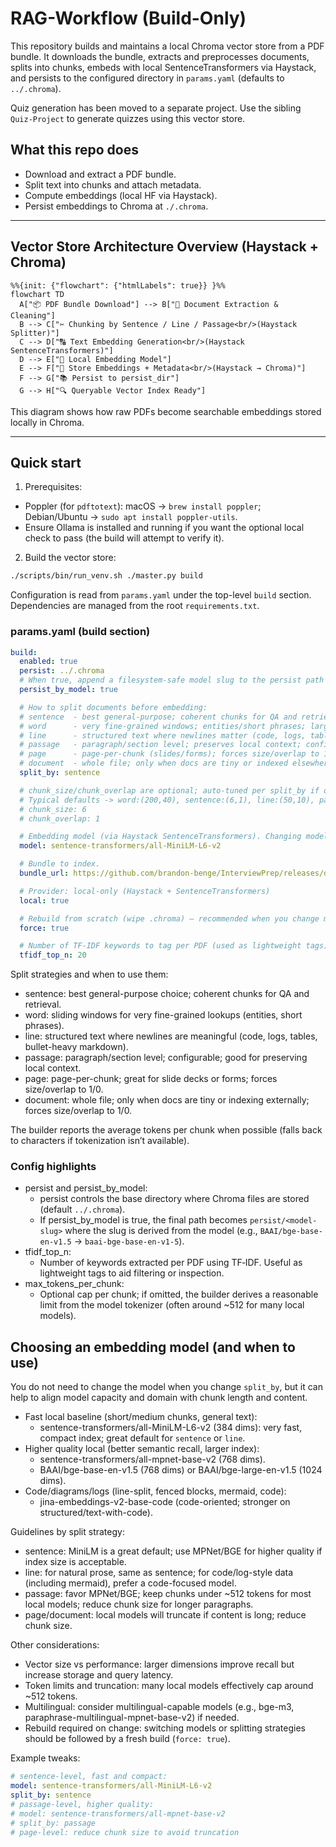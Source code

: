 # RAG-Workflow (Build-Only)

This repository builds and maintains a local Chroma vector store from a PDF bundle. It downloads the bundle, extracts and preprocesses documents, splits into chunks, embeds with local SentenceTransformers via Haystack, and persists to the configured directory in `params.yaml` (defaults to `../.chroma`).

Quiz generation has been moved to a separate project. Use the sibling `Quiz-Project` to generate quizzes using this vector store.

## What this repo does

- Download and extract a PDF bundle.
- Split text into chunks and attach metadata.
- Compute embeddings (local HF via Haystack).
- Persist embeddings to Chroma at `./.chroma`.

---

## Vector Store Architecture Overview (Haystack + Chroma)

```mermaid
%%{init: {"flowchart": {"htmlLabels": true}} }%%
flowchart TD
  A["📦 PDF Bundle Download"] --> B["🧩 Document Extraction & Cleaning"]
  B --> C["✂️ Chunking by Sentence / Line / Passage<br/>(Haystack Splitter)"]
  C --> D["🔠 Text Embedding Generation<br/>(Haystack SentenceTransformers)"]
  D --> E["🧠 Local Embedding Model"]
  E --> F["💾 Store Embeddings + Metadata<br/>(Haystack → Chroma)"]
  F --> G["📚 Persist to persist_dir"]
  G --> H["🔍 Queryable Vector Index Ready"]
```

This diagram shows how raw PDFs become searchable embeddings stored locally in Chroma.

---

## Quick start

1) Prerequisites:
  - Poppler (for `pdftotext`): macOS → `brew install poppler`; Debian/Ubuntu → `sudo apt install poppler-utils`.
  - Ensure Ollama is installed and running if you want the optional local check to pass (the build will attempt to verify it).

2) Build the vector store:

```bash
./scripts/bin/run_venv.sh ./master.py build
```

Configuration is read from `params.yaml` under the top-level `build` section. Dependencies are managed from the root `requirements.txt`.

### params.yaml (build section)

```yaml
build:
  enabled: true
  persist: ../.chroma
  # When true, append a filesystem‑safe model slug to the persist path (e.g., "BAAI/bge-base-en-v1.5" → "baai-bge-base-en-v1-5")
  persist_by_model: true

  # How to split documents before embedding:
  # sentence  - best general-purpose; coherent chunks for QA and retrieval.
  # word      - very fine-grained windows; entities/short phrases; larger N, lower coherence.
  # line      - structured text where newlines matter (code, logs, tables, markdown lists).
  # passage   - paragraph/section level; preserves local context; configurable size/overlap.
  # page      - page-per-chunk (slides/forms); forces size/overlap to 1/0.
  # document  - whole file; only when docs are tiny or indexed elsewhere; forces 1/0.
  split_by: sentence

  # chunk_size/chunk_overlap are optional; auto-tuned per split_by if omitted.
  # Typical defaults -> word:(200,40), sentence:(6,1), line:(50,10), page/document:(1,0).
  # chunk_size: 6
  # chunk_overlap: 1

  # Embedding model (via Haystack SentenceTransformers). Changing models requires a rebuild (set force: true).
  model: sentence-transformers/all-MiniLM-L6-v2

  # Bundle to index.
  bundle_url: https://github.com/brandon-benge/InterviewPrep/releases/download/latest/pdfs-bundle.tar.gz

  # Provider: local-only (Haystack + SentenceTransformers)
  local: true

  # Rebuild from scratch (wipe .chroma) — recommended when you change model/splitting.
  force: true

  # Number of TF‑IDF keywords to tag per PDF (used as lightweight tags)
  tfidf_top_n: 20
```

Split strategies and when to use them:
- sentence: best general-purpose choice; coherent chunks for QA and retrieval.
- word: sliding windows for very fine-grained lookups (entities, short phrases).
- line: structured text where newlines are meaningful (code, logs, tables, bullet-heavy markdown).
- passage: paragraph/section level; configurable; good for preserving local context.
- page: page-per-chunk; great for slide decks or forms; forces size/overlap to 1/0.
- document: whole file; only when docs are tiny or indexing externally; forces size/overlap to 1/0.

The builder reports the average tokens per chunk when possible (falls back to characters if tokenization isn’t available).

### Config highlights

- persist and persist_by_model:
  - persist controls the base directory where Chroma files are stored (default `../.chroma`).
  - If persist_by_model is true, the final path becomes `persist/<model-slug>` where the slug is derived from the model (e.g., `BAAI/bge-base-en-v1.5` → `baai-bge-base-en-v1-5`).
- tfidf_top_n:
  - Number of keywords extracted per PDF using TF‑IDF. Useful as lightweight tags to aid filtering or inspection.
- max_tokens_per_chunk:
  - Optional cap per chunk; if omitted, the builder derives a reasonable limit from the model tokenizer (often around ~512 for many local models).

## Choosing an embedding model (and when to use)

You do not need to change the model when you change `split_by`, but it can help to align model capacity and domain with chunk length and content.

- Fast local baseline (short/medium chunks, general text):
  - sentence-transformers/all-MiniLM-L6-v2 (384 dims): very fast, compact index; great default for `sentence` or `line`.
- Higher quality local (better semantic recall, larger index):
  - sentence-transformers/all-mpnet-base-v2 (768 dims).
  - BAAI/bge-base-en-v1.5 (768 dims) or BAAI/bge-large-en-v1.5 (1024 dims).
- Code/diagrams/logs (line-split, fenced blocks, mermaid, code):
  - jina-embeddings-v2-base-code (code-oriented; stronger on structured/text-with-code).
  

Guidelines by split strategy:
- sentence: MiniLM is a great default; use MPNet/BGE for higher quality if index size is acceptable.
- line: for natural prose, same as sentence; for code/log-style data (including mermaid), prefer a code-focused model.
- passage: favor MPNet/BGE; keep chunks under ~512 tokens for most local models; reduce chunk size for longer paragraphs.
- page/document: local models will truncate if content is long; reduce chunk size.

Other considerations:
- Vector size vs performance: larger dimensions improve recall but increase storage and query latency.
- Token limits and truncation: many local models effectively cap around ~512 tokens.
- Multilingual: consider multilingual-capable models (e.g., bge-m3, paraphrase-multilingual-mpnet-base-v2) if needed.
- Rebuild required on change: switching models or splitting strategies should be followed by a fresh build (`force: true`).

Example tweaks:
```yaml
# sentence-level, fast and compact:
model: sentence-transformers/all-MiniLM-L6-v2
split_by: sentence
# passage-level, higher quality:
# model: sentence-transformers/all-mpnet-base-v2
# split_by: passage
# page-level: reduce chunk size to avoid truncation
```

